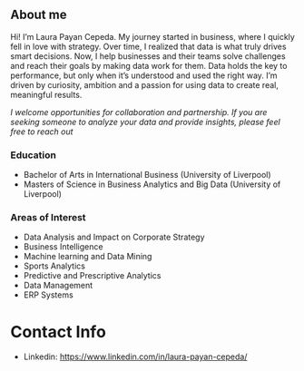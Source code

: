 ## About me 
Hi! I’m Laura Payan Cepeda. My journey started in business, where I quickly fell in love with strategy. Over time, I realized that data is what truly drives smart decisions. Now, I help businesses and their teams solve challenges and reach their goals by making data work for them. Data holds the key to performance, but only when it’s understood and used the right way. I’m driven by curiosity, ambition and a passion for using data to create real, meaningful results. 

*I welcome opportunities for collaboration and partnership. If you are seeking someone to analyze your data and provide insights, please feel free to reach out*

### Education 
- Bachelor of Arts in International Business (University of Liverpool)
- Masters of Science in Business Analytics and Big Data (University of Liverpool) 

### Areas of Interest 
- Data Analysis and Impact on Corporate Strategy 
- Business Intelligence 
- Machine learning and Data Mining 
- Sports Analytics 
- Predictive and Prescriptive Analytics
- Data Management
- ERP Systems 

# Contact Info 
- Linkedin: https://www.linkedin.com/in/laura-payan-cepeda/ 

